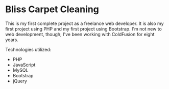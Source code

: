 # Bliss Carpet Cleaning
This is my first complete project as a freelance web developer. It is also my first project using PHP and my first project using
Bootstrap. I'm not new to web development, though; I've been working with ColdFusion for eight years.

Technologies utilized:
 * PHP
 * JavaScript
 * MySQL
 * Bootstrap
 * jQuery
